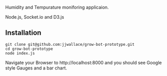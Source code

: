 Humidity and Tempurature moniforing applicaion. 

Node.js, Socket.io and D3.js


## Installation

    git clone git@github.com:jjwallace/grow-bot-prototype.git
    cd grow-bot-prototype
    node index.js
    
Navigate your Browser to http://localhost:8000 and you should see Google style Gauges and a bar chart.
